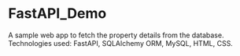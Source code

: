 # FastAPI_Demo
A sample web app to fetch the property details from the database. 
Technologies used: FastAPI, SQLAlchemy ORM, MySQL, HTML, CSS.
